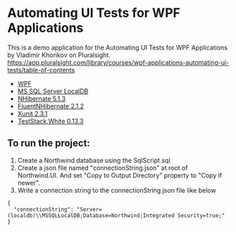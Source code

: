 # Automating UI Tests for WPF Applications
This is a demo application for the Automating UI Tests for WPF Applications by Vladimir Khorikov on Pluralsight.  
https://app.pluralsight.com/library/courses/wpf-applications-automating-ui-tests/table-of-contents

* [WPF](https://docs.microsoft.com/en-us/dotnet/framework/wpf/)
* [MS SQL Server LocalDB](https://docs.microsoft.com/en-us/sql/database-engine/configure-windows/sql-server-2016-express-localdb?view=sql-server-2017)
* [NHibernate 5.1.3](https://www.nuget.org/packages/NHibernate/)
* [FluentNHibernate 2.1.2](https://www.nuget.org/packages/FluentNHibernate/)
* [Xunit 2.3.1](https://www.nuget.org/packages/xunit/2.3.1)
* [TestStack.White 0.13.3](https://www.nuget.org/packages/TestStack.White/)

## To run the project:
1. Create a Northwind database using the SqlScript.sql
2. Create a json file named "connectionString.json" at root of Northwind.UI. And set "Copy to Output Directory" property to "Copy if newer".
3. Write a connection string to the connectionString.json file like below
```
{
  "connectionString": "Server=(localdb)\\MSSQLLocalDB;Database=Northwind;Integrated Security=true;"
}
```
